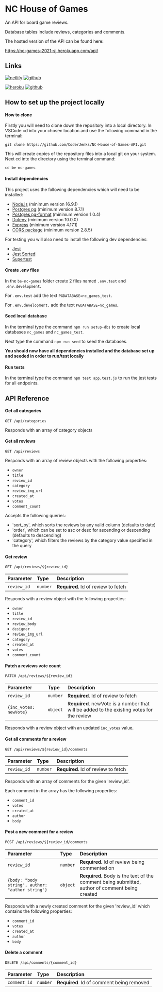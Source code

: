 
# NC House of Games

An API for board game reviews.


Database tables include reviews, categories and comments. 


The hosted version of the API can be found here:

https://nc-games-2021-sj.herokuapp.com/api/
##  Links
[![netlify](https://img.shields.io/badge/NC_Games_Front_End_Hosted-000?color=blue&style=for-the-badge&logo=netlify&logoColor=white)](https://nc-games-2021-sj.netlify.app)
[![github](https://img.shields.io/badge/NC_Games_Front_End_Repository-000?style=for-the-badge&logo=github&logoColor=white)](https://github.com/CoderJenks/nc-games.git)

[![heroku](https://img.shields.io/badge/NC_Games_Back_End_Hosted-000?color=purple&style=for-the-badge&logo=heroku&logoColor=white)](https://nc-games-2021-sj.herokuapp.com/api)
[![github](https://img.shields.io/badge/NC_Games_Back_End_Repository-000?style=for-the-badge&logo=github&logoColor=white)](https://github.com/CoderJenks/NC-House-of-Games-API.git)


## How to set up the project locally

#### How to clone
Firstly you will need to clone down the repository into a local directory.
In VSCode cd into your chosen location and use the following command in the terminal:

`git clone https://github.com/CoderJenks/NC-House-of-Games-API.git`

This will create copies of the repository files into a local git on your system.
Next cd into the directory using the terminal command:

`cd be-nc-games`



#### Install dependencies

This project uses the following dependencies which will need to be installed:
- [Node.js](https://docs.npmjs.com/downloading-and-installing-node-js-and-npm) (minimum version 16.9.1)
- [Postgres pg](https://www.npmjs.com/package/pg) (minimum version 8.7.1) 
- [Postgres pg-format](https://www.npmjs.com/package/pg-format) (minimum version 1.0.4)
- [Dotenv](https://www.npmjs.com/package/dotenv) (minimum version 10.0.0) 
- [Express](https://www.npmjs.com/package/express) (minimum version 4.17.1) 
- [CORS package](https://expressjs.com/en/resources/middleware/cors.html) (minimum version 2.8.5)

For testing you will also need to install the following dev dependencies:
- [Jest](https://jestjs.io/docs/getting-started)
- [Jest Sorted](https://www.npmjs.com/package/jest-sorted)
- [Supertest](https://www.npmjs.com/package/supertest)



#### Create .env files
In the `be-nc-games` folder create 2 files named `.env.test` and `.env.development`.

For `.env.test` add the text `PGDATABASE=nc_games_test`.

For `.env.development.` add the text `PGDATABASE=nc_games`.



#### Seed local database
In the terminal type the command `npm run setup-dbs` to create local databases `nc_games` and `nc_games_test`.

Next type the command `npm run seed` to seed the databases.

**You should now have all dependencies installed and the database set up and seeded in order to run/test locally**

#### Run tests

In the terminal type the command `npm test app.test.js` to run the jest tests for all endpoints.


## API Reference

#### Get all categories

```http
GET /api/categories
```

Responds with an array of category objects
#### Get all reviews

```http
GET /api/reviews
```
Responds with an array of review objects with the following properties:
- `owner`
- `title`
- `review_id`
- `category`
- `review_img_url`
- `created_at`
- `votes`
- `comment_count`


Accepts the following queries:
- 'sort_by', which sorts the reviews by any valid column (defaults to date)
- 'order', which can be set to asc or desc for ascending or descending (defaults to descending)
- 'category', which filters the reviews by the category value specified in the query


#### Get review

```http
GET /api/reviews/${review_id}
```

| Parameter | Type     | Description                       |
| :-------- | :------- | :-------------------------------- |
| `review_id`      | `number` | **Required**. Id of review to fetch |


Responds with a review object with the following properties:
- `owner`
- `title`
- `review_id`
- `review_body`
- `designer`
- `review_img_url`
- `category`
- `created_at`
- `votes`
- `comment_count`

#### Patch a reviews vote count

```http
PATCH /api/reviews/${review_id}
```

| Parameter | Type     | Description                       |
| :-------- | :------- | :-------------------------------- |
| `review_id`      | `number` | **Required**. Id of review to fetch |
| `{inc_votes: newVote}` | `object` | **Required**. newVote is a number that will be added to the existing votes for the review |

 Responds with a review object with an updated `inc_votes` value.    


#### Get all comments for a review

```http
GET /api/reviews/${review_id}/comments
```

| Parameter | Type     | Description                       |
| :-------- | :------- | :-------------------------------- |
| `review_id`      | `number` | **Required**. Id of review to fetch |

Responds with an array of comments for the given 'review_id'.

Each comment in the array has the following properties:
- `comment_id`
- `votes`
- `created_at`
- `author`
- `body`


#### Post a new comment for a review

```http
POST /api/reviews/${review_id/comments
```

| Parameter | Type     | Description                       |
| :-------- | :------- | :-------------------------------- |
| `review_id`      | `number` | **Required**. Id of review being commented on |
| `{body: "body string", author: "author string"}`      | `object` | **Required**. Body is the text of the comment being submitted, author of comment being created |


Responds with a newly created comment for the given 'review_id' which contains the following properties:
- `comment_id`
- `votes`
- `created_at`
- `author`
- `body`

#### Delete a comment

```http
DELETE /api/comments/{comment_id}
```

| Parameter | Type     | Description                       |
| :-------- | :------- | :-------------------------------- |
| `comment_id`      | `number` | **Required**. Id of comment being removed |

